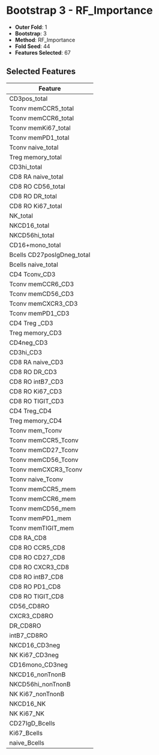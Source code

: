 # Bootstrap 3 - RF_Importance

- **Outer Fold**: 1
- **Bootstrap**: 3
- **Method**: RF_Importance
- **Fold Seed**: 44
- **Features Selected**: 67

## Selected Features

| Feature |
|---------|
| CD3pos_total |
| Tconv memCCR5_total |
| Tconv memCCR6_total |
| Tconv memKi67_total |
| Tconv memPD1_total |
| Tconv naive_total |
| Treg memory_total |
| CD3hi_total |
| CD8 RA naive_total |
| CD8 RO CD56_total |
| CD8 RO DR_total |
| CD8 RO Ki67_total |
| NK_total |
| NKCD16_total |
| NKCD56hi_total |
| CD16+mono_total |
| Bcells CD27posIgDneg_total |
| Bcells naive_total |
| CD4 Tconv_CD3 |
| Tconv memCCR6_CD3 |
| Tconv memCD56_CD3 |
| Tconv memCXCR3_CD3 |
| Tconv memPD1_CD3 |
| CD4 Treg _CD3 |
| Treg memory_CD3 |
| CD4neg_CD3 |
| CD3hi_CD3 |
| CD8 RA naive_CD3 |
| CD8 RO DR_CD3 |
| CD8 RO intB7_CD3 |
| CD8  RO Ki67_CD3 |
| CD8 RO TIGIT_CD3 |
| CD4 Treg_CD4 |
| Treg memory_CD4 |
| Tconv mem_Tconv |
| Tconv memCCR5_Tconv |
| Tconv memCD27_Tconv |
| Tconv memCD56_Tconv |
| Tconv memCXCR3_Tconv |
| Tconv naive_Tconv |
| Tconv memCCR5_mem |
| Tconv memCCR6_mem |
| Tconv memCD56_mem |
| Tconv memPD1_mem |
| Tconv memTIGIT_mem |
| CD8 RA_CD8 |
| CD8 RO CCR5_CD8 |
| CD8 RO CD27_CD8 |
| CD8 RO CXCR3_CD8 |
| CD8 RO intB7_CD8 |
| CD8 RO PD1_CD8 |
| CD8 RO TIGIT_CD8 |
| CD56_CD8RO |
| CXCR3_CD8RO |
| DR_CD8RO |
| intB7_CD8RO |
| NKCD16_CD3neg |
| NK Ki67_CD3neg |
| CD16mono_CD3neg |
| NKCD16_nonTnonB |
| NKCD56hi_nonTnonB |
| NK Ki67_nonTnonB |
| NKCD16_NK |
| NK Ki67_NK |
| CD27IgD_Bcells |
| Ki67_Bcells |
| naive_Bcells |
